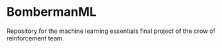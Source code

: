 # BombermanML
Repository for the machine learning essentials final project of the crow of reinforcement team.
